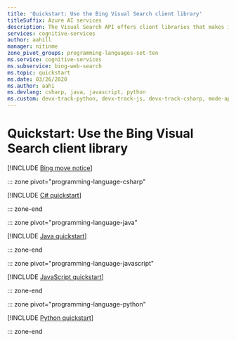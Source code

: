 ```yaml
---
title: 'Quickstart: Use the Bing Visual Search client library'
titleSuffix: Azure AI services
description: The Visual Search API offers client libraries that makes it easy to integrate search capabilities into your applications. Use this quickstart to start sending search requests, and get back results.
services: cognitive-services
author: aahill
manager: nitinme
zone_pivot_groups: programming-languages-set-ten
ms.service: cognitive-services
ms.subservice: bing-web-search
ms.topic: quickstart
ms.date: 03/26/2020
ms.author: aahi
ms.devlang: csharp, java, javascript, python
ms.custom: devx-track-python, devx-track-js, devx-track-csharp, mode-api, devx-track-extended-java
---
```

# Quickstart: Use the Bing Visual Search client library

[!INCLUDE [Bing move notice](../../bing-web-search/includes/bing-move-notice.md)]

::: zone pivot="programming-language-csharp"

[!INCLUDE [C# quickstart](../includes/quickstarts/visual-search-client-library-csharp.md)]

::: zone-end

::: zone pivot="programming-language-java"

[!INCLUDE [Java quickstart](../includes/quickstarts/visual-search-client-library-java.md)]

::: zone-end

::: zone pivot="programming-language-javascript"

[!INCLUDE [JavaScript quickstart](../includes/quickstarts/visual-search-client-library-javascript.md)]

::: zone-end

::: zone pivot="programming-language-python"

[!INCLUDE [Python quickstart](../includes/quickstarts/visual-search-client-library-python.md)]

::: zone-end
